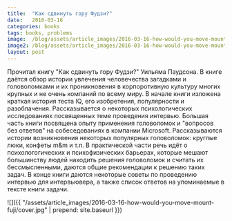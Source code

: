 ```yaml
---
title:  "Как сдвинуть гору Фудзи?"
date:   2016-03-16
categories: books
tags: books, problems
image:  /blog/assets/article_images/2016-03-16-how-would-you-move-mount-fuji/fudzi-volna-lodki-risunok_1920x1200.jpg
image2: /blog/assets/article_images/2016-03-16-how-would-you-move-mount-fuji/fudzi-volna-lodki-risunok_640x480.jpg
layout: post
---
```


Прочитал книгу "Как сдвинуть гору Фудзи?" Уильяма Паудсона. В книге даётся обзор истории увлечения человечества загадками и головоломками и их проникновения в корпоротивную культуру многих крупных и не очень компаний по всему миру. В начале книги изложена краткая история теста IQ, его изобретения, популярности и разоблачения. Рассказывается о некоторых психологических исследованиях посвященных теме проведения интервью. Большая часть книги посвящена опыту применения головоломок и "вопросов без ответов" на собеседованиях в компании Microsoft. Рассказываются истории возникновения некоторых популярных головоломок: круглые люки, конфеты m&m и т.п. В практической части речь идёт о психологогических и психофизических барьерах, которые мешают большинству людей находить решения головоломок и считать их бессмысленными, даются общие рекомендации к решению таких задач. В конце книги даются некоторые советы по проведению интервью для интервьювера, а также список ответов на упоминаемые в тексте книги задачи.

![]({{ "/assets/article_images/2016-03-16-how-would-you-move-mount-fuji/cover.jpg" | prepend: site.baseurl }})

